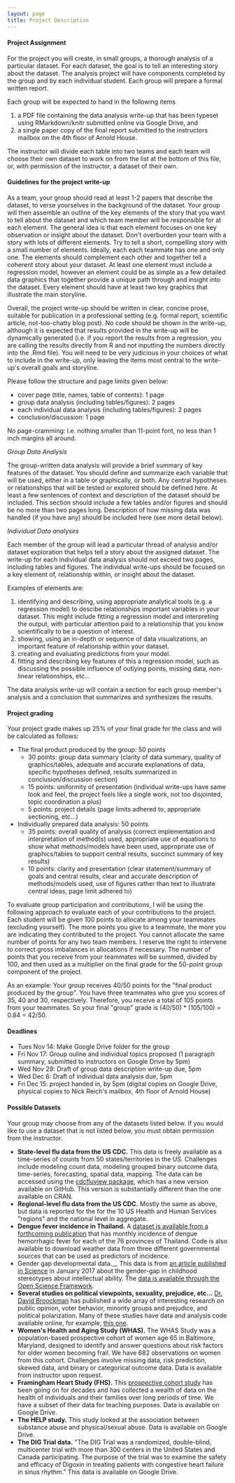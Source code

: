 ```yaml
---
layout: page
title: Project Description
---
```


#### Project Assignment
For the project you will create, in small groups, a thorough analysis of a particular dataset. For each dataset, the goal is to tell an interesting story about the dataset. The analysis project will have components completed by the group and by each individual student. Each group will prepare a formal written report. 

Each group will be expected to hand in the following items

1. a PDF file containing the data analysis write-up that has been typeset using RMarkdown/knitr submitted online via Google Drive, and
2. a single paper copy of the final report submitted to the instructors mailbox on the 4th floor of Arnold House.

The instructor will divide each table into two teams and each team will choose their own dataset to work on from the list at the bottom of this file, or, with permission of the instructor, a dataset of their own.

#### Guidelines for the project write-up

As a team, your group should read at least 1-2 papers that describe the dataset, to verse yourselves in the background of the dataset. Your group will then assemble an outline of the key elements of the story that you want to tell about the dataset and which team member will be responsible for at each element. The general idea is that each element focuses on one key observation or insight about the dataset. Don't overburden your team with a story with lots of different elements. Try to tell a short, compelling story with a small number of elements. Ideally, each each teammate has one and only one. The elements should complement each other and together tell a coherent story about your dataset. At least one element must include a regression model, however an element could be as simple as a few detailed data graphics that together provide a unique path through and insight into the dataset. Every element should have at least two key graphics that illustrate the main storyline.

Overall, the project write-up should be written in clear, concise prose, suitable for publication in a professional setting (e.g. formal report, scientific article, not-too-chatty blog post). No code should be shown in the write-up, although it is expected that results provided in the write-up will be dynamically generated (i.e. if you report the results from a regression, you are calling the results directly from R and not inputting the numbers directly into the .Rmd file). You will need to be very judicious in your choices of what to include in the write-up, only leaving the items most central to the write-up's overall goals and storyline. 

Please follow the structure and page limits given below:

* cover page (title, names, table of contents): 1 page
* group data analysis (including tables/figures): 2 pages
* each individual data analysis (including tables/figures): 2 pages
* conclusion/discussion: 1 page

No page-cramming: i.e. nothing smaller than 11-point font, no less than 1 inch margins all around.

_Group Data Analysis_

The group-written data analysis will provide a brief summary of key features of the dataset. You should define and summarize each variable that will be used, either in a table or graphically, or both. Any central hypotheses or relationships that will be tested or explored should be defined here. At least a few sentences of context and description of the dataset should be included. This section should include a few tables and/or figures and should be no more than two pages long. Description of how missing data was handled (if you have any) should be included here (see more detail below).

_Individual Data analyses_

Each member of the group will lead a particular thread of analysis and/or dataset exploration that helps tell a story about the assigned dataset.  The write-up for each individual data analysis should not exceed two pages, including tables and figures. The individual write-ups should be focused on a key element of, relationship within, or insight about the dataset. 

Examples of elements are:

1. identifying and describing, using appropriate analytical tools (e.g. a regression model) to descibe relationships important variables in your dataset. This might include fitting a regression model and interpreting the output, with particular attention paid to a relationship that you know scientifically to be a question of interest.
2. showing, using an in-depth or sequence of data visualizations, an important feature of relationship within your dataset.
3. creating and evaluating predictions from your model.
4. fitting and describing key features of this a regression model, such as discussing the possible influence of outlying points, missing data, non-linear relationships, etc... 

The data analysis write-up will contain a section for each group member's analysis and a conclusion that summarizes and synthesizes the results. 

#### Project grading
Your project grade makes up 25% of your final grade for the class and will be calculated as follows:

* The final product produced by the group: 50 points
  * 30 points: group data summary (clarity of data summary, quality of graphics/tables, adequate and accurate explanations of data, specific hypotheses defined, results summarized in conclusion/discussion section)
  * 15 points: uniformity of presentation (individual write-ups have same look and feel, the project feels like a single work, not too disjointed, topic coordination a plus)
  * 5 points: project details (page limits adhered to, appropriate sectioning, etc...)
* Individually prepared data analysis: 50 points
  * 35 points: overall quality of analysis (correct implementation and interpretation of method(s) used, appropriate use of equations to show what methods/models have been used, appropriate use of graphics/tables to support central results, succinct summary of key results)
  * 10 points: clarity and presentation (clear statement/summary of goals and central results, clear and accurate description of methods/models used, use of figures rather than text to illustrate central ideas, page limit adhered to)

To evaluate group participation and contributions, I will be using the following approach to evaluate each of your contributions to the project. Each student will be given 100 points to allocate among your teammates (excluding yourself). The more points you give to a teammate, the more you are indicating they contributed to the project. You cannot allocate the same number of points for any two team members. I reserve the right to intervene to correct gross imbalances in allocations if necessary. The number of points that you receive from your teammates will be summed, divided by 100, and then used as a multiplier on the final grade for the 50-point group component of the project. 

As an example: Your group receives 40/50 points for the "final product produced by the group". You have three teammates who give you scores of 35, 40 and 30, respectively. Therefore, you receive a total of 105 points from your teammates. So your final "group" grade is (40/50) * (105/100) = 0.84 = 42/50.


#### Deadlines
* Tues Nov 14: Make Google Drive folder for the group
* Fri Nov 17: Group ouline and individual topics proposed (1 paragraph summary, submitted to instructors on Google Drive by 5pm)
* Wed Nov 29: Draft of group data description write-up due, 5pm
* Wed Dec 6: Draft of individual data analysis due, 5pm
* Fri Dec 15: project handed in, by 5pm (digital copies on Google Drive, physical copies to Nick Reich's mailbox, 4th floor of Arnold House)


#### Possible Datasets

Your group may choose from any of the datasets listed below. If you would like to use a dataset that is not listed below, you must obtain permission from the instructor.

* __State-level flu data from the US CDC.__ This data is freely available as a time-series of counts from 50 states/territories in the US. Challenges include modeling count data, modeling grouped binary outcome data, time-series, forecasting, spatial data, mapping. The data can be accessed using the [cdcfluview package](https://github.com/hrbrmstr/cdcfluview), which has a new version available on GitHub. This version is substantially different than the one available on CRAN.
* __Regional-level flu data from the US CDC.__ Mostly the same as above, but data is reported for the for the 10 US Health and Human Services "regions" and the national level in aggregate.
* __Dengue fever incidence in Thailand.__ A [dataset is available from a forthcoming publication](https://github.com/reichlab/annual-predictions-paper) that has monthly incidence of dengue hemorrhagic fever for each of the 76 provinces of Thailand. Code is also available to download weather data from three different governmental sources that can be used as predictors of incidence.
* Gender gap developmental data.__ This data is from [an article published in Science](http://science.sciencemag.org/content/355/6323/389) in January 2017 about the gender-gap in childhood stereotypes about intellectual ability. The [data is available through the Open Science Framework](https://osf.io/yund6/?view_only=9a8505d4e87b456a89f255b43e21234e).
* __Several studies on political viewpoints, sexuality, prejudice, etc...__ [Dr. David Broockman](https://people.stanford.edu/dbroock/) has published a wide array of interesting research on public opinion, voter behavior, minority groups and prejudice, and political polarization. Many of these studies have data and analysis code available online, for example, [this one](https://dataverse.harvard.edu/dataset.xhtml?persistentId=doi%3A10.7910/DVN/RAMHWP). 
* __Women's Health and Aging Study (WHAS).__ The WHAS Study was a population-based prospective cohort of women age 65 in Baltimore, Maryland, designed to identify and answer questions about risk factors for older women becoming frail. We have 682 observations on women from this cohort. Challenges involve missing data, risk prediction, skewed data, and binary or categorical outcome data. Data is available from instructor upon request.
* __Framingham Heart Study (FHS).__ This [prospective cohort study](https://www.framinghamheartstudy.org/) has been going on for decades and has collected a wealth of data on the health of individuals and their families over long periods of time. We have a subset of their data for teaching purposes. Data is available on Google Drive.
* __The HELP study.__ This study looked at the association between substance abuse and physical/sexual abuse. Data is available on Google Drive.
* __The DIG Trial data.__ "The DIG Trial was a randomized, double-blind, multicenter trial with more than 300 centers in the United States and Canada participating. The purpose of the trial was to examine the safety and efficacy of Digoxin in treating patients with congestive heart failure in sinus rhythm." This data is available on Google Drive.


